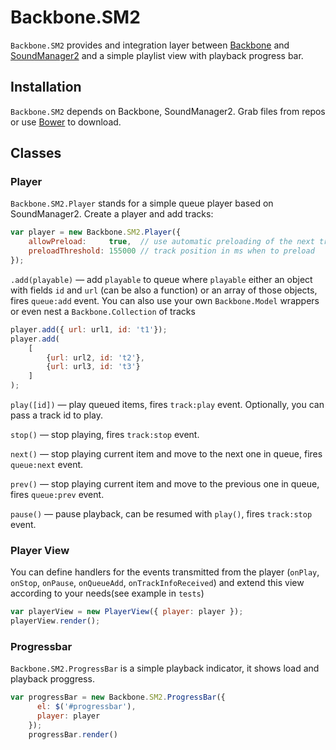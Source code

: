 Backbone.SM2
============

`Backbone.SM2` provides and integration layer between [Backbone](http://backbonejs.org/) 
and [SoundManager2](http://www.schillmania.com/projects/soundmanager2/) and a simple playlist view 
with playback progress bar.

## Installation

`Backbone.SM2` depends on Backbone, SoundManager2. Grab files from repos or 
use [Bower](http://twitter.github.com/bower/) to download.

## Classes

### Player

`Backbone.SM2.Player` stands for a simple queue player based on SoundManager2. Create a player and add tracks:

``` javascript
var player = new Backbone.SM2.Player({
    allowPreload:     true,  // use automatic preloading of the next track
    preloadThreshold: 155000 // track position in ms when to preload
});
```

`.add(playable)` — add `playable` to queue where `playable` either an object with
fields `id` and `url` (can be also a function) or an array of those objects,
fires `queue:add` event. You can also use your own `Backbone.Model` wrappers or even 
nest a `Backbone.Collection` of tracks

``` javascript
player.add({ url: url1, id: 't1'});
player.add(
    [
        {url: url2, id: 't2'},
        {url: url3, id: 't3'}
    ]
);
```

  `play([id])` — play queued items, fires `track:play` event. Optionally, you can 
  pass a track id to play.

  `stop()` — stop playing, fires `track:stop` event.

  `next()` — stop playing current item and move to the next one in queue, fires
  `queue:next` event.

  `prev()` — stop playing current item and move to the previous one in queue,
  fires `queue:prev` event.

  `pause()` — pause playback, can be resumed with `play()`, fires `track:stop`
  event.
  
### Player View

You can define handlers for the events transmitted from the player
(`onPlay`, `onStop`, `onPause`, `onQueueAdd`, `onTrackInfoReceived`) and extend this
view according to your needs(see example in `tests`)

``` javascript
var playerView = new PlayerView({ player: player });
playerView.render();
```
  
### Progressbar

`Backbone.SM2.ProgressBar` is a simple playback indicator, it shows load and playback proggress.

``` javascript
var progressBar = new Backbone.SM2.ProgressBar({
      el: $('#progressbar'),
      player: player
    });
    progressBar.render()
```

